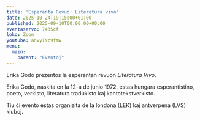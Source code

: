 ```yaml
---
title: 'Esperanta Revuo: Literatura vivo'
date: 2025-10-24T19:15:00+01:00
published: 2025-09-10T00:00:00+00:00
eventaservo: 7435cf
loko: Zoom
youtube: anvyIYc9fmw
menu:
  main:
    parent: "Eventoj"
---
```


Erika Godó prezentos la esperantan revuon _Literatura Vivo_.

<!--more-->

Erika Godó, naskita en la 12-a de junio 1972, estas hungara esperantistino, poeto, verkisto, literatura tradukisto kaj kantotekstverkisto.

Tiu ĉi evento estas organizita de la londona (LEK) kaj antverpena (LVS) kluboj.
